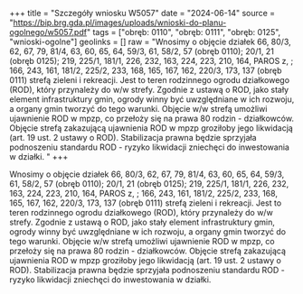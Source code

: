 +++
title = "Szczegóły wniosku W5057"
date = "2024-06-14"
source = "https://bip.brg.gda.pl/images/uploads/wnioski-do-planu-ogolnego/w5057.pdf"
tags = ["obręb: 0110", "obręb: 0111", "obręb: 0125", "wnioski-ogolne"]
geolinks = []
raw = "Wnosimy o objęcie działek 66, 80/3, 62, 67, 79, 81/4, 63, 60, 65, 64, 59/3, 61, 58/2, 57 (obręb 0110); 20/1, 21 (obręb 0125); 219, 225/1, 181/1, 226, 232, 163, 224, 223, 210, 164, PAROS z, ; 166, 243, 161, 181/2, 225/2, 233, 168, 165, 167, 162, 220/3, 173, 137 (obręb 0111) strefą zieleni i rekreacji. Jest to teren rodzinnego ogrodu działkowego (ROD), który przynależy do w/w strefy. Zgodnie z ustawą o ROD, jako stały element infrastruktury gmin, ogrody winny być uwzględniane w ich rozwoju, a organy gmin tworzyć do tego warunki. Objęcie w/w strefą umożliwi ujawnienie ROD w mpzp, co przełoży się na prawa 80 rodzin - działkowców. Objęcie strefą zakazującą ujawnienia ROD w mpzp groziłoby jego likwidacją (art. 19 ust. 2 ustawy o ROD). Stabilizacja prawna będzie sprzyjała podnoszeniu standardu ROD - ryzyko likwidacji zniechęci do inwestowania w działki. "
+++

Wnosimy o objęcie działek 66, 80/3, 62, 67, 79, 81/4, 63, 60, 65, 64, 59/3, 61, 58/2,
57 (obręb 0110); 20/1, 21 (obręb 0125); 219, 225/1, 181/1, 226, 232, 163, 224, 223, 210, 164,
PAROS
z,
; 166, 243, 161, 181/2, 225/2, 233, 168, 165, 167, 162, 220/3, 173, 137 (obręb 0111) strefą
zieleni i rekreacji. Jest to teren rodzinnego ogrodu działkowego (ROD), który przynależy do w/w
strefy. Zgodnie z ustawą o ROD, jako stały element infrastruktury gmin, ogrody winny być
uwzględniane w ich rozwoju, a organy gmin tworzyć do tego warunki. Objęcie w/w strefą
umożliwi ujawnienie ROD w mpzp, co przełoży się na prawa 80 rodzin - działkowców. Objęcie
strefą zakazującą ujawnienia ROD w mpzp groziłoby jego likwidacją (art. 19 ust. 2 ustawy o
ROD). Stabilizacja prawna będzie sprzyjała podnoszeniu standardu ROD - ryzyko likwidacji
zniechęci do inwestowania w działki.



